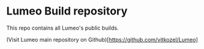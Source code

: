 # Lumeo Build repository

This repo contains all Lumeo's public builds.

(Visit Lumeo main repository on Github)[https://github.com/vitkozel/Lumeo]
